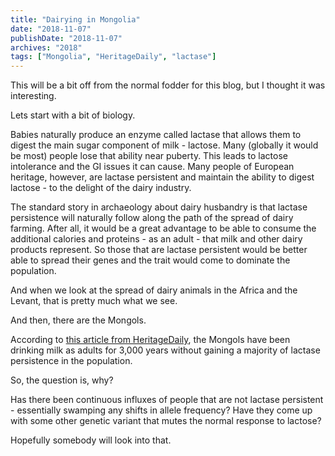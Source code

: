 ```yaml
---
title: "Dairying in Mongolia"
date: "2018-11-07"
publishDate: "2018-11-07"
archives: "2018"
tags: ["Mongolia", "HeritageDaily", "lactase"]
---
```

This will be a bit off from the normal fodder for this blog, but I thought it was interesting.

Lets start with a bit of biology.

Babies naturally produce an enzyme called lactase that allows them to digest the main sugar component of milk - lactose. Many (globally it would be most) people lose that ability near puberty. This leads to lactose intolerance and the GI issues it can cause. Many people of European heritage, however, are lactase persistent and maintain the ability to digest lactose - to the delight of the dairy industry.

The standard story in archaeology about dairy husbandry is that lactase persistence will naturally follow along the path of the spread of dairy farming. After all, it would be a great advantage to be able to consume the additional calories and proteins - as an adult - that milk and other dairy products represent. So those that are lactase persistent would be better able to spread their genes and the trait would come to dominate the population.

And when we look at the spread of dairy animals in the Africa and the Levant, that is pretty much what we see.

And then, there are the Mongols.

According to [this article from HeritageDaily](https://www.heritagedaily.com/2018/11/oldest-evidence-of-dairying-on-the-east-asian-steppe/122072), the Mongols have been drinking milk as adults for 3,000 years without gaining a majority of lactase persistence in the population.

So, the question is, why?

Has there been continuous influxes of people that are not lactase persistent - essentially swamping any shifts in allele frequency? Have they come up with some other genetic variant that mutes the normal response to lactose?

Hopefully somebody will look into that.

